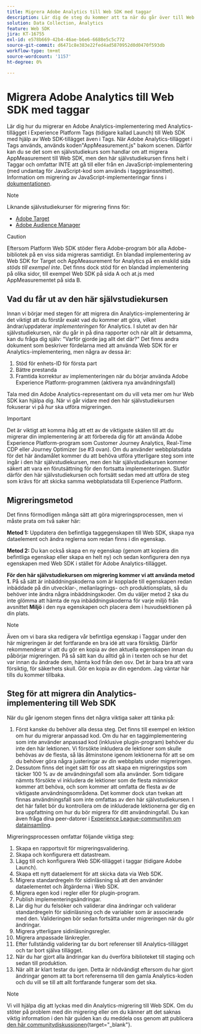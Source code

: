```yaml
---
title: Migrera Adobe Analytics till Web SDK med taggar
description: Lär dig de steg du kommer att ta när du går över till Web SDK, liksom vilka beslut som måste fattas på vägen.
solution: Data Collection, Analytics
feature: Web SDK
jira: KT-16755
exl-id: e578b669-42b4-46ae-b6e6-6688e5c5c772
source-git-commit: d6471c8e383e22fed4ad5870952d0d0470f593db
workflow-type: tm+mt
source-wordcount: '1157'
ht-degree: 0%

---
```


# Migrera Adobe Analytics till Web SDK med taggar

Lär dig hur du migrerar en Adobe Analytics-implementering med Analytics-tillägget i Experience Platform Tags (tidigare kallad Launch) till Web SDK med hjälp av Web SDK-tillägget även i Tags. När Adobe Analytics-tillägget i Tags används, används koden&quot;AppMeasurement.js&quot; bakom scenen. Därför kan du se det som en självstudiekurs som handlar om att migrera AppMeasurement till Web SDK, men den här självstudiekursen finns helt i Taggar och omfattar INTE att gå till eller från en JavaScript-implementering (med undantag för JavaScript-kod som används i tagggränssnittet). Information om migrering av JavaScript-implementeringar finns i [dokumentationen](https://experienceleague.adobe.com/en/docs/analytics/implementation/aep-edge/web-sdk/appmeasurement-to-web-sdk).

>[!NOTE]
>
>Liknande självstudiekurser för migrering finns för:
>
> * [Adobe Target](../tutorial-migrate-target-websdk/introduction.md)
> * [Adobe Audience Manager](https://experienceleague.adobe.com/sv/docs/audience-manager/user-guide/migrate-to-web-sdk/appmeasurement-to-web-sdk)

>[!CAUTION]
>
> Eftersom Platform Web SDK stöder flera Adobe-program bör alla Adobe-bibliotek på en viss sida migreras samtidigt. En blandad implementering av Web SDK for Target och AppMeasurement for Analytics på en enskild sida _stöds till exempel inte_. Det finns dock stöd för en blandad implementering på olika sidor, till exempel Web SDK på sida A och at.js med AppMeasurementet på sida B.

## Vad du får ut av den här självstudiekursen

Innan vi börjar med stegen för att migrera din Analytics-implementering är det viktigt att du förstår exakt vad du kommer att göra, vilket ändrar/uppdaterar _implementeringen_ för Analytics. I slutet av den här självstudiekursen, när du går in på dina rapporter och när allt är detsamma, kan du fråga dig själv: &quot;Varför gjorde jag allt det där?&quot; Det finns andra dokument som beskriver fördelarna med att använda Web SDK för er Analytics-implementering, men några av dessa är:

1. Stöd för enhets-ID för första part
1. Bättre prestanda
1. Framtida korrektur av implementeringen när du börjar använda Adobe Experience Platform-programmen (aktivera nya användningsfall)

Tala med din Adobe Analytics-representant om du vill veta mer om hur Web SDK kan hjälpa dig. När vi går vidare med den här självstudiekursen fokuserar vi på _hur_ ska utföra migreringen.

>[!IMPORTANT]
>
>Det är viktigt att komma ihåg att ett av de viktigaste skälen till att du migrerar din implementering är att förbereda dig för att använda Adobe Experience Platform-program som Customer Journey Analytics, Real-Time CDP eller Journey Optimizer (se #3 ovan). Om du använder webbplatsdata för det här ändamålet kommer du att behöva utföra ytterligare steg som inte ingår i den här självstudiekursen, men den här självstudiekursen kommer säkert att vara en förutsättning för den fortsatta implementeringen. Slutför därför den här självstudiekursen och fortsätt sedan med att utföra de steg som krävs för att skicka samma webbplatsdata till Experience Platform.

## Migreringsmetod

Det finns förmodligen många sätt att göra migreringsprocessen, men vi måste prata om två saker här:

**Metod 1:** Uppdatera den befintliga taggegenskapen till Web SDK, skapa nya dataelement och ändra reglerna som redan finns i din egenskap.

**Metod 2:** Du kan också skapa en ny egenskap (genom att kopiera din befintliga egenskap eller skapa en helt ny) och sedan konfigurera den nya egenskapen med Web SDK i stället för Adobe Analytics-tillägget.

**För den här självstudiekursen om migrering kommer vi att använda metod 1.** På så sätt är inbäddningskoderna som är kopplade till egenskapen redan inbäddade på din utvecklar-, mellanlagrings- och produktionsplats, så du behöver inte ändra några inbäddningskoder. Om du väljer metod 2 ska du inte glömma att hämta de nya inbäddningskoderna för varje miljö från avsnittet **Miljö** i den nya egenskapen och placera dem i huvudsektionen på din plats.

>[!NOTE]
>
>Även om vi bara ska redigera vår befintliga egenskap i Taggar under den här migreringen är det fortfarande en bra idé att vara försiktig. Därför rekommenderar vi att du gör en kopia av den aktuella egenskapen innan du påbörjar migreringen. På så sätt kan du alltid gå in i texten och se hur det var innan du ändrade dem, hämta kod från den osv.
>Det är bara bra att vara försiktig, för säkerhets skull. Gör en kopia av din egendom. Jag väntar här tills du kommer tillbaka.

## Steg för att migrera din Analytics-implementering till Web SDK

När du går igenom stegen finns det några viktiga saker att tänka på:

1. Först kanske du behöver alla dessa steg. Det finns till exempel en lektion om hur du migrerar anpassad kod. Om du har en taggimplementering som inte använder anpassad kod (inklusive plugin-program) behöver du inte den här lektionen. Vi försökte inkludera de lektioner som skulle behövas av de flesta, så läs åtminstone igenom lektionerna för att se om du behöver göra några justeringar av din webbplats under migreringen.
1. Dessutom finns det inget sätt för oss att skapa en migreringstips som täcker 100 % av de användningsfall som alla använder. Som tidigare nämnts försökte vi inkludera de lektioner som de flesta människor kommer att behöva, och som kommer att omfatta de flesta av de viktigaste användningsområdena. Det kommer dock utan tvekan att finnas användningsfall som inte omfattas av den här självstudiekursen. I det här fallet bör du kontrollera om de inkluderade lektionerna ger dig en bra uppfattning om hur du bör migrera för ditt användningsfall. Du kan även fråga dina peer-datorer i [Experience League-communityn om datainsamling](https://experienceleaguecommunities.adobe.com/t5/adobe-experience-platform-data/ct-p/adobe-launch-community).

Migreringsprocessen omfattar följande viktiga steg:

1. Skapa en rapportsvit för migreringsvalidering.
1. Skapa och konfigurera ett datastream.
1. Lägg till och konfigurera Web SDK-tillägget i taggar (tidigare Adobe Launch).
1. Skapa ett nytt dataelement för att skicka data via Web SDK.
1. Migrera standardregeln för sidinläsning så att den använder dataelementet och åtgärderna i Web SDK.
1. Migrera egen kod i regler eller för plugin-program.
1. Publish implementeringsändringar.
1. Lär dig hur du felsöker och validerar dina ändringar och validerar standardregeln för sidinläsning och de variabler som är associerade med den. Valideringen bör sedan fortsätta under migreringen när du gör ändringar.
1. Migrera ytterligare sidinläsningsregler.
1. Migrera anpassade länkregler.
1. Efter fullständig validering tar du bort referenser till Analytics-tillägget och tar bort själva tillägget.
1. När du har gjort alla ändringar kan du överföra biblioteket till staging och sedan till produktion.
1. När allt är klart testar du igen. Detta är nödvändigt eftersom du har gjort ändringar genom att ta bort referenserna till den gamla Analytics-koden och du vill se till att allt fortfarande fungerar som det ska.

>[!NOTE]
>
>Vi vill hjälpa dig att lyckas med din Analytics-migrering till Web SDK. Om du stöter på problem med din migrering eller om du känner att det saknas viktig information i den här guiden kan du meddela oss genom att publicera [den här communitydiskussionen](https://experienceleaguecommunities.adobe.com/t5/adobe-experience-platform-data/tutorial-discussion-migrate-adobe-analytics-to-web-sdk-using/m-p/732308#M604){target="_blank"}.

